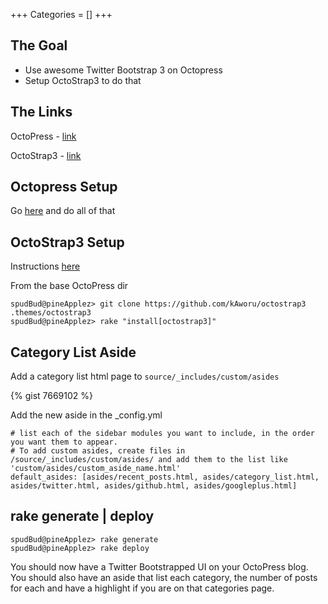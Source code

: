 +++
Categories = []
+++

## The Goal
- Use awesome Twitter Bootstrap 3 on Octopress
- Setup OctoStrap3 to do that



## The Links

OctoPress - [link](http://octopress.org)

OctoStrap3 - [link](http://kaworu.github.io/octopress/)


## Octopress Setup

Go [here](http://octopress.org/docs/setup/) and do all of that

## OctoStrap3 Setup

Instructions [here](http://kaworu.github.io/octopress/setup/install/)

From the base OctoPress dir

~~~
spudBud@pineApplez> git clone https://github.com/kAworu/octostrap3 .themes/octostrap3
spudBud@pineApplez> rake "install[octostrap3]"

~~~

## Category List Aside

Add a category list html page to `source/_includes/custom/asides`

{% gist 7669102 %}

Add the new aside in the _config.yml

~~~
# list each of the sidebar modules you want to include, in the order you want them to appear.
# To add custom asides, create files in /source/_includes/custom/asides/ and add them to the list like 'custom/asides/custom_aside_name.html'
default_asides: [asides/recent_posts.html, asides/category_list.html, asides/twitter.html, asides/github.html, asides/googleplus.html]
~~~

## rake generate | deploy

~~~ 
spudBud@pineApplez> rake generate
spudBud@pineApplez> rake deploy
~~~

You should now have a Twitter Bootstrapped UI on your OctoPress blog.  You should also have an aside that list each category, the number of posts for each and have a highlight if you are on that categories page.
